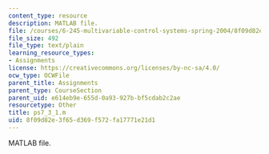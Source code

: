 ```yaml
---
content_type: resource
description: MATLAB file.
file: /courses/6-245-multivariable-control-systems-spring-2004/8f09d82e3f65d369f572fa17771e21d1_ps7_3_1.m
file_size: 492
file_type: text/plain
learning_resource_types:
- Assignments
license: https://creativecommons.org/licenses/by-nc-sa/4.0/
ocw_type: OCWFile
parent_title: Assignments
parent_type: CourseSection
parent_uid: e614eb9e-655d-0a93-927b-bf5cdab2c2ae
resourcetype: Other
title: ps7_3_1.m
uid: 8f09d82e-3f65-d369-f572-fa17771e21d1
---
```

MATLAB file.